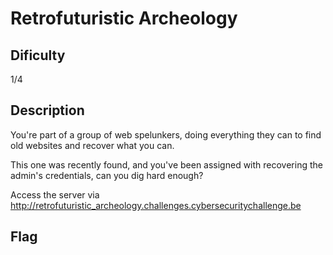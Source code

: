# Retrofuturistic Archeology

## Dificulty
1/4

## Description
You're part of a group of web spelunkers, doing everything they can to find old websites and recover what you can.

This one was recently found, and you've been assigned with recovering the admin's credentials, can you dig hard enough?


Access the server via
http://retrofuturistic_archeology.challenges.cybersecuritychallenge.be

## Flag
